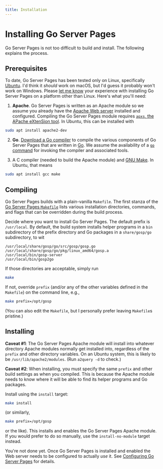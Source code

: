 ```yaml
---
title: Installation
---
```


Installing Go Server Pages
==========================

Go Server Pages is not too difficult to build and install.  The following explains the process.

Prerequisites
-------------

To date, Go Server Pages has been tested only on Linux, specifically [Ubuntu](https://ubuntu.com/).  I'd think it *should* work on macOS, but I'd guess it probably won't work on Windows.  Please [let me know](mailto:scott+gosp@pakin.org) your experience with installing Go Server Pages on a platform other than Linux.  Here's what you'll need:

1. **Apache**.  Go Server Pages is written as an Apache module so we assume you already have the [Apache Web server](https://httpd.apache.org/) installed and configured.  Compiling the Go Server Pages module requires [`apxs`, the APache eXtenSion tool](https://httpd.apache.org/docs/current/programs/apxs.html).  In Ubuntu, this can be installed with
```bash
sudo apt install apache2-dev
```

2. **Go**.  [Download a Go compiler](https://golang.org/dl/) to compile the various components of Go Server Pages that are written in [Go](https://golang.org/).  We assume the availability of a [`go` command](https://golang.org/cmd/go/) for invoking the compiler and associated tools.

3. A C compiler (needed to build the Apache module) and [GNU Make](https://www.gnu.org/software/make/).  In Ubuntu, that means
```bash
sudo apt install gcc make
```

Compiling
---------

Go Server Pages builds with a plain-vanilla `Makefile`.  The first stanza of the [Go Server Pages `Makefile`](https://github.com/spakin/gosp/blob/master/Makefile) lists various installation directories, commands, and flags that can be overridden during the build process.

Decide where you want to install Go Server Pages.  The default prefix is `/usr/local`.  By default, the build system installs helper programs in a `bin` subdirectory of the prefix directory and Go packages in a `share/gosp/go` subdirectory, to wit

	/usr/local/share/gosp/go/src/gosp/gosp.go
	/usr/local/share/gosp/go/pkg/linux_amd64/gosp.a
	/usr/local/bin/gosp-server
	/usr/local/bin/gosp2go

If those directories are acceptable, simply run
```bash
make
```
If not, override `prefix` (and/or any of the other variables defined in the `Makefile`) on the command line, e.g.,
```bash
make prefix=/opt/gosp
```
(You can also edit the `Makefile`, but I personally prefer leaving `Makefile`s pristine.)

Installing
----------

**Caveat #1**: The Go Server Pages Apache module will install into whatever directory Apache modules normally get installed into, regardless of the `prefix` and other directory variables.  On an Ubuntu system, this is likely to be `/usr/lib/apache2/modules`.  (Run `a2query -d` to check.)

**Caveat #2**: When installing, you must specify the same `prefix` and other build settings as when you compiled.  This is because the Apache module needs to know where it will be able to find its helper programs and Go packages.

Install using the `install` target:
```bash
make install
```
(or similarly,
```bash
make prefix=/opt/gosp
```
or the like).  This installs and enables the Go Server Pages Apache module.  If you would prefer to do so manually, use the `install-no-module` target instead.

You're not done yet.  Once Go Server Pages is installed and enabled the Web server needs to be configured to actually *use* it.  See [Configuring Go Server Pages](configure.md) for details.
